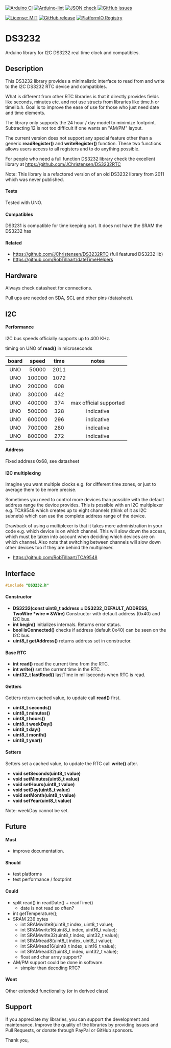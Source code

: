 
[![Arduino CI](https://github.com/RobTillaart/DS3232/workflows/Arduino%20CI/badge.svg)](https://github.com/marketplace/actions/arduino_ci)
[![Arduino-lint](https://github.com/RobTillaart/DS3232/actions/workflows/arduino-lint.yml/badge.svg)](https://github.com/RobTillaart/DS3232/actions/workflows/arduino-lint.yml)
[![JSON check](https://github.com/RobTillaart/DS3232/actions/workflows/jsoncheck.yml/badge.svg)](https://github.com/RobTillaart/DS3232/actions/workflows/jsoncheck.yml)
[![GitHub issues](https://img.shields.io/github/issues/RobTillaart/DS3232.svg)](https://github.com/RobTillaart/DS3232/issues)

[![License: MIT](https://img.shields.io/badge/license-MIT-green.svg)](https://github.com/RobTillaart/DS3232/blob/master/LICENSE)
[![GitHub release](https://img.shields.io/github/release/RobTillaart/DS3232.svg?maxAge=3600)](https://github.com/RobTillaart/DS3232/releases)
[![PlatformIO Registry](https://badges.registry.platformio.org/packages/robtillaart/library/DS3232.svg)](https://registry.platformio.org/libraries/robtillaart/DS3232)


# DS3232

Arduino library for I2C DS3232 real time clock and compatibles.


## Description

This DS3232 library provides a minimalistic interface to read from 
and write to the I2C DS3232 RTC device and compatibles.

What is different from other RTC libraries is that it directly provides fields like
seconds, minutes etc. and not use structs from libraries like time.h or timelib.h.
Goal is to improve the ease of use for those who just need date and time elements.

The library only supports the 24 hour / day model to minimize footprint.
Subtracting 12 is not too difficult if one wants an "AM/PM" layout.

The current version does not support any special feature other than a generic
**readRegister()** and **writeRegister()** function.
These two functions allows users access to all registers and to do anything possible.

For people who need a full function DS3232 library check the excellent library 
at https://github.com/JChristensen/DS3232RTC


Note: This library is a refactored version of an old DS3232 library from 2011
which was never published.


#### Tests

Tested with UNO.


#### Compatibles

DS3231 is compatible for time keeping part.
It does not have the SRAM the DS3232 has


#### Related

- https://github.com/JChristensen/DS3232RTC  (full featured DS3232 lib)
- https://github.com/RobTillaart/dateTimeHelpers


## Hardware

Always check datasheet for connections.

Pull ups are needed on SDA, SCL and other pins (datasheet).


## I2C 

#### Performance

I2C bus speeds officially supports up to 400 KHz.

timing on UNO of **read()** in microseconds

|  board   |  speed   |  time  |  notes  |
|:--------:|:--------:|:------:|:-------:|
|   UNO    |   50000  |  2011  |
|   UNO    |  100000  |  1072  |
|   UNO    |  200000  |   608  |
|   UNO    |  300000  |   442  |
|   UNO    |  400000  |   374  |  max official supported 
|   UNO    |  500000  |   328  |  indicative
|   UNO    |  600000  |   296  |  indicative
|   UNO    |  700000  |   280  |  indicative
|   UNO    |  800000  |   272  |  indicative


#### Address

Fixed address 0x68, see datasheet

#### I2C multiplexing

Imagine you want multiple clocks e.g. for different time zones, or
just to average them to be more precise.

Sometimes you need to control more devices than possible with the default
address range the device provides.
This is possible with an I2C multiplexer e.g. TCA9548 which creates up 
to eight channels (think of it as I2C subnets) which can use the complete 
address range of the device. 

Drawback of using a multiplexer is that it takes more administration in 
your code e.g. which device is on which channel. 
This will slow down the access, which must be taken into account when
deciding which devices are on which channel.
Also note that switching between channels will slow down other devices 
too if they are behind the multiplexer.

- https://github.com/RobTillaart/TCA9548


## Interface

```cpp
#include "DS3232.h"
```

#### Constructor

- **DS3232(const uint8_t address = DS3232_DEFAULT_ADDRESS, TwoWire \*wire = &Wire)** Constructor 
with default address (0x40) and I2C bus.
- **int begin()** initializes internals.
Returns error status.
- **bool isConnected()** checks if address (default 0x40) can be seen on the I2C bus.
- **uint8_t getAddress()** returns address set in constructor.


#### Base RTC

- **int read()** read the current time from the RTC.
- **int write()** set the current time in the RTC.
- **uint32_t lastRead()** lastTime in milliseconds when RTC is read.

#### Getters

Getters return cached value, to update call **read()** first.

- **uint8_t seconds()**
- **uint8_t minutes()**
- **uint8_t hours()**
- **uint8_t weekDay()**
- **uint8_t day()**
- **uint8_t month()**
- **uint8_t year()**

#### Setters

Setters set a cached value, to update the RTC call **write()** after.

- **void setSeconds(uint8_t value)**
- **void setMinutes(uint8_t value)**
- **void setHours(uint8_t value)**
- **void setDay(uint8_t value)**
- **void setMonth(uint8_t value)**
- **void setYear(uint8_t value)**

Note: weekDay cannot be set.


## Future

#### Must

- improve documentation.

#### Should

- test platforms
- test performance / footprint

#### Could

- split read() in readDate() + readTime()
  - date is not read so often?
- int getTemperature();
- SRAM 236 bytes
  - int SRAMwrite8(uint8_t index, uint8_t value);
  - int SRAMwrite16(uint8_t index, uint16_t value);
  - int SRAMwrite32(uint8_t index, uint32_t value);
  - int SRAMread8(uint8_t index, uint8_t value);
  - int SRAMread16(uint8_t index, uint16_t value);
  - int SRAMread32(uint8_t index, uint32_t value);
  - float and char array support?
- AM/PM support could be done in software.
  - simpler than decoding RTC?


#### Wont

Other extended functionality (or in derived class)


## Support

If you appreciate my libraries, you can support the development and maintenance.
Improve the quality of the libraries by providing issues and Pull Requests, or
donate through PayPal or GitHub sponsors.

Thank you,


